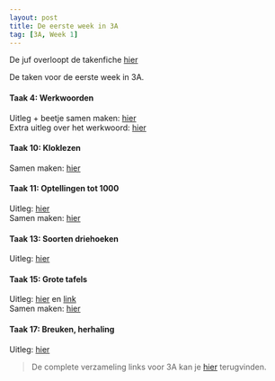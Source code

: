 ```yaml
---
layout: post
title: De eerste week in 3A
tag: [3A, Week 1]
---
```


De juf overloopt de takenfiche [hier](https://www.loom.com/share/1d1dd13b5fa74721b959a3686669588f)

De taken voor de eerste week in 3A.

#### Taak 4: Werkwoorden

Uitleg + beetje samen maken: [hier](https://www.loom.com/share/bf26daf08e67429eab863d6557c51d1e)  
Extra uitleg over het werkwoord: [hier](https://www.xnapda.be/filmpjes/3de-leerjaar/werkwoord)

#### Taak 10: Kloklezen
Samen maken: [hier](https://www.loom.com/share/af9ed502ffe7465fb8531642bca5773f)  

#### Taak 11: Optellingen tot 1000
Uitleg: [hier](https://www.loom.com/share/2ce92f76bab749cda8e5e6536e174850)  
Samen maken: [hier](https://www.loom.com/share/4b301842b04c464abc3b542473799764)

#### Taak 13: Soorten driehoeken
Uitleg: [hier](https://www.loom.com/share/887caa04ab264420ace9125e1e7c8ac4)  

#### Taak 15: Grote tafels
Uitleg: [hier](https://www.loom.com/share/284caad1af2140ee8ca40945dafa4464) en [link](https://www.xnapda.be/filmpjes/3de-leerjaar/de-tekens-en)   
Samen maken: [hier](https://www.loom.com/share/31014ddbcaa340ada202d0625c41f7ca)

#### Taak 17: Breuken, herhaling
Uitleg: [hier](https://www.loom.com/share/3811eb0002fc422f9124e3f9a5c24c04)  

> De complete verzameling links voor 3A kan je [hier](/Klas3A) terugvinden.
